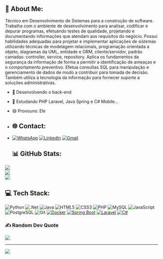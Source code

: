 ## 💫 About Me:<br>
Técnico em Desenvolvimento de Sistemas para a construção de software. Trabalha com o ambiente de desenvolvimento para analisar, codificar e depurar programas, efetuando testes de qualidade, projetando e documentando informações que atendam aos requisitos do negócio. Possui habilidades adequadas para projetar e implementar aplicações de sistemas utilizando técnicas de modelagem relacionais, programação orientada a objeto, diagramas da UML, entidade e ORM, cliente/servidor, padrão camadas: controller, service, repository. Aplica os fundamentos da segurança da informação de forma a permitir a identificação de ameaças e o comportamento preventivo. Efetua consultas SQL para manipulação e gerenciamento de dados de modo a contribuir para tomada de decisão. Também utiliza a tecnologia da informação para fornecer suporte a soluções administrativas.<br>

- 🔭 Desenvolvendo o back-end
- 🌱 Estudando PHP Laravel, Java Spring e C# Mobile...
- 😄 Pronouns: Ele<br>

- ## 🌐 Contact:<br>
- [![WhatsApp](https://img.shields.io/badge/WhatsApp-25D366?style=for-the-badge&logo=whatsapp&logoColor=white)](https://wa.me/5518991088364)
  [![LinkedIn](https://img.shields.io/badge/LinkedIn-0077B5?style=for-the-badge&logo=linkedin&logoColor=white)](https://linkedin.com/in/leandro-melo-oliveira-63b85234)
  [![Gmail](https://img.shields.io/badge/Gmail-D14836?style=for-the-badge&logo=gmail&logoColor=white)](leandromelodia@gmail.com)

  ## 📊 GitHub Stats:<br>
![](https://github-readme-stats.vercel.app/api?username=Le234&theme=radical&hide_border=true&include_all_commits=false&count_private=false)<br/>
![](https://github-readme-streak-stats.herokuapp.com/?user=Le234&theme=radical&hide_border=true)<br/>
![](https://github-readme-stats.vercel.app/api/top-langs/?username=Le234&theme=radical&hide_border=true&include_all_commits=false&count_private=false&layout=compact)

## 💻 Tech Stack:
![Python](https://img.shields.io/badge/python-3670A0?style=flat&logo=python&logoColor=ffdd54)
![.Net](https://img.shields.io/badge/.NET-5C2D91?style=for-the-badge&logo=.net&logoColor=white) 
![Java](https://img.shields.io/badge/Java-ED8B00?style=for-the-badge&logo=openjdk&logoColor=white)
![HTML5](https://img.shields.io/badge/html5-%23E34F26.svg?style=flat&logo=html5&logoColor=white)
![CSS3](https://img.shields.io/badge/css3-%231572B6.svg?style=flat&logo=css3&logoColor=white)
![PHP](https://img.shields.io/badge/PHP-777BB4?style=for-the-badge&logo=php&logoColor=white)
![MySQL](https://img.shields.io/badge/MySQL-00000F?style=for-the-badge&logo=mysql&logoColor=white)
![JavaScript](https://img.shields.io/badge/javascript-%23323330.svg?style=flat&logo=javascript&logoColor=%23F7DF1E) 
![PostgreSQL](https://img.shields.io/badge/PostgreSQL-316192?style=for-the-badge&logo=postgresql&logoColor=white)
![Git](https://img.shields.io/badge/GIT-E44C30?style=for-the-badge&logo=git&logoColor=white)
[![Docker](https://img.shields.io/badge/Docker-2496ED?logo=docker&logoColor=fff)](#)
[![Spring Boot](https://img.shields.io/badge/Spring%20Boot-6DB33F?logo=springboot&logoColor=fff)](#)
[![Laravel](https://img.shields.io/badge/Laravel-%23FF2D20.svg?logo=laravel&logoColor=white)](#)
[![C#](https://custom-icon-badges.demolab.com/badge/C%23-%23239120.svg?logo=cshrp&logoColor=white)](#)

### ✍️ Random Dev Quote
![](https://quotes-github-readme.vercel.app/api?type=vetical&theme=radical)


  
---  

[![](https://visitcount.itsvg.in/api?id=Le234&label=Profile%20Views&color=5&icon=0&pretty=false)](https://visitcount.itsvg.in)
  
